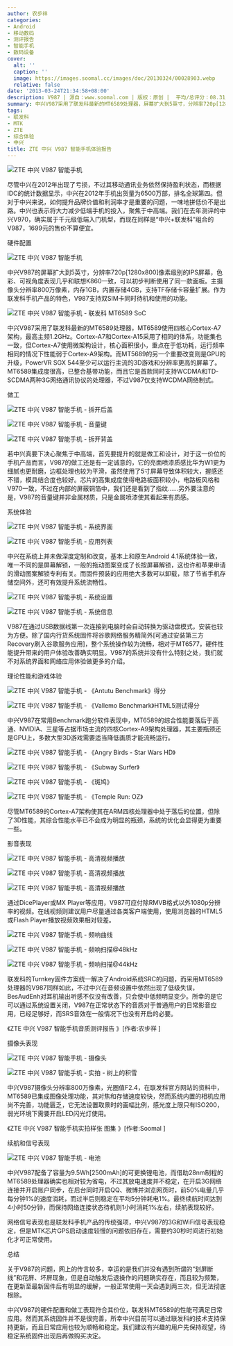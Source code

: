 ```yaml
---
author: 农步祥
categories:
- Android
- 移动数码
- 测评报告
- 智能手机
- 数码设备
cover:
  alt: ''
  caption: ''
  image: https://images.soomal.cc/images/doc/20130324/00028903.webp
  relative: false
date: '2013-03-24T21:34:58+08:00'
description: V987 | 源自：www.soomal.com | 版权：原创 |  平均/总评分：08.31/108
summary: 中兴V987采用了联发科最新的MT6589处理器，屏幕扩大到5英寸，分辨率720p[1280x800]像素级别的IPS屏幕。主摄像头分辨率800万像素，内存1GB，内置存储4GB，支持TF存储卡容量扩展。作为联发科手机产品的特色，V987支持双SIM卡同时待机和使用的功能。1699元的售价不算便宜……
tags:
- 联发科
- MTK
- ZTE
- 综合体验
- 中兴
title: ZTE 中兴 V987 智能手机体验报告
---
```


![ZTE 中兴 V987 智能手机](https://images.soomal.cc/images/doc/20130324/00028903.webp)



尽管中兴在2012年出现了亏损，不过其移动通讯业务依然保持盈利状态，而根据IDC的统计数据显示，中兴在2012年手机出货量为6500万部，排名全球第四。但对于中兴来说，如何提升品牌价值和利润率才是重要的问题，一味地拼低价不是出路。中兴也表示将大力减少低端手机的投入，聚焦于中高端。我们在去年测评的中兴V970，确实属于千元级低端入门机型，而现在同样是“中兴+联发科”组合的V987，1699元的售价不算便宜。



硬件配置



![ZTE 中兴 V987 智能手机](https://images.soomal.cc/images/doc/20130310/00028330.webp)



中兴V987的屏幕扩大到5英寸，分辨率720p[1280x800]像素级别的IPS屏幕，色彩、可视角度表现几乎和联想K860一致，可以初步判断使用了同一款面板。主摄像头分辨率800万像素，内存1GB，内置存储4GB，支持TF存储卡容量扩展。作为联发科手机产品的特色，V987支持双SIM卡同时待机和使用的功能。



![ZTE 中兴 V987 智能手机 - 联发科 MT6589 SoC](https://images.soomal.cc/images/doc/20130310/00028350.webp)



中兴V987采用了联发科最新的MT6589处理器，MT6589使用四核心Cortex-A7架构，最高主频1.2GHz。Cortex-A7和Cortex-A15采用了相同的体系，功能集也一致，但Cortex-A7使用微架构设计，核心面积很小，重点在于低功耗，运行频率相同的情况下性能弱于Cortex-A9架构。而MT5689的另一个重要改变则是GPU的升级，PowerVR SGX 544至少可以运行主流的3D游戏和分辨率更高的屏幕了。MT6589集成度很高，已整合基带功能，而且它是首款同时支持WCDMA和TD-SCDMA两种3G网络通讯协议的处理器，不过V987仅支持WCDMA网络制式。



做工



![ZTE 中兴 V987 智能手机 - 拆开后盖](https://images.soomal.cc/images/doc/20130310/00028337.webp)



![ZTE 中兴 V987 智能手机 - 音量键](https://images.soomal.cc/images/doc/20130310/00028335.webp)



![ZTE 中兴 V987 智能手机 - 拆开背盖](https://images.soomal.cc/images/doc/20130310/00028341.webp)



若中兴真要下决心聚焦于中高端，首先要提升的就是做工和设计，对于这一价位的手机产品而言，V987的做工还是有一定诚意的，它的亮面喷漆质感比华为W1更为细腻也更耐磨，边框处理也较为平滑，虽然使用了5寸屏幕导致体积较大，握感还不错，模具结合度也较好。芯片的高集成度使得电路板面积较小，电路板风格和V970一致，不过在内部的屏蔽铜箔中，我们还是看到了指纹……另外要注意的是，V987的音量键并非金属材质，只是金属喷漆使其看起来有质感。



系统体验



![ZTE 中兴 V987 智能手机 - 系统界面](https://images.soomal.cc/images/doc/20130324/00028890.webp)



![ZTE 中兴 V987 智能手机 - 应用列表](https://images.soomal.cc/images/doc/20130324/00028891.webp)



中兴在系统上并未做深度定制和改变，基本上和原生Android 4.1系统体验一致，唯一不同的是屏幕解锁，一般的拖动图案变成了长按屏幕解锁，这也许和苹果申请的滑动图案解锁专利有关。而固件预装的应用绝大多数可以卸载，除了节省手机存储空间外，还可有效提升系统流畅性。



![ZTE 中兴 V987 智能手机 - 系统设置](https://images.soomal.cc/images/doc/20130324/00028892.webp)



![ZTE 中兴 V987 智能手机 - 系统信息](https://images.soomal.cc/images/doc/20130324/00028893.webp)



V987在通过USB数据线第一次连接到电脑时会自动转换为驱动盘模式，安装也较为方便。除了国内行货系统固件将谷歌网络服务精简外[可通过安装第三方Recovery刷入谷歌服务应用]，整个系统操作较为流畅，相对于MT6577，硬件性能提升带来的用户体验改善确实明显。V987的系统并没有什么特别之处，我们就不对系统界面和网络应用体验做更多的介绍。



理论性能和游戏体验



![ZTE 中兴 V987 智能手机 - 《Antutu Benchmark》得分](https://images.soomal.cc/images/doc/20130324/00028894.webp)



![ZTE 中兴 V987 智能手机 - 《Vallemo Benchmark》HTML5测试得分](https://images.soomal.cc/images/doc/20130324/00028895.webp)



中兴V987在常用Benchmark跑分软件表现中，MT6589的综合性能要落后于高通、NVIDIA、三星等占据市场主流的四核Cortex-A9架构处理器，其主要瓶颈还是GPU上，多数大型3D游戏需要适当降低画质才能流畅运行。



![ZTE 中兴 V987 智能手机 - 《Angry Birds - Star Wars HD》](https://images.soomal.cc/images/doc/20130324/00028896.webp)



![ZTE 中兴 V987 智能手机 - 《Subway Surfer》](https://images.soomal.cc/images/doc/20130324/00028897.webp)



![ZTE 中兴 V987 智能手机 - 《斑鸠》](https://images.soomal.cc/images/doc/20130324/00028898.webp)



![ZTE 中兴 V987 智能手机 - 《Temple Run: OZ》](https://images.soomal.cc/images/doc/20130324/00028899.webp)



尽管MT6589的Cortex-A7架构使其在ARM四核处理器中处于落后的位置，但除了3D性能，其综合性能水平已不会成为明显的瓶颈，系统的优化会显得更为重要一些。



影音表现



![ZTE 中兴 V987 智能手机 - 高清视频播放](https://images.soomal.cc/images/doc/20130324/00028900.webp)



![ZTE 中兴 V987 智能手机 - 高清视频播放](https://images.soomal.cc/images/doc/20130324/00028901.webp)



![ZTE 中兴 V987 智能手机 - 高清视频播放](https://images.soomal.cc/images/doc/20130324/00028902.webp)



通过DicePlayer或MX Player等应用，V987可应付除RMVB格式以外1080p分辨率的视频。在线视频则建议用户尽量通过各类客户端使用，使用浏览器的HTML5或Flash Player播放视频效果相对较差。



![ZTE 中兴 V987 智能手机 - 频响曲线](https://images.soomal.cc/images/doc/20130317/00028655.webp)



![ZTE 中兴 V987 智能手机 - 频响扫描@48kHz](https://images.soomal.cc/images/doc/20130317/00028664.webp)



![ZTE 中兴 V987 智能手机 - 频响扫描@44kHz](https://images.soomal.cc/images/doc/20130317/00028661.webp)



联发科的Turnkey固件方案统一解决了Android系统SRC的问题，而采用MT6589处理器的V987同样如此，不过中兴在音频设置中依然出现了低级失误，BesAudEnh对耳机输出听感不仅没有改善，只会使中低频明显变少。所幸的是它可以通过系统设置关闭，V987在正常状态下的音质对于普通用户的日常影音应用，已经足够好，而SRS音效在一般情况下也没有开启的必要。



《ZTE 中兴 V987 智能手机音质测评报告 》[作者:农步祥 ]



摄像头表现



![ZTE 中兴 V987 智能手机 - 摄像头](https://images.soomal.cc/images/doc/20130310/00028331.webp)



![ZTE 中兴 V987 智能手机 - 实拍 - 树上的积雪](https://images.soomal.cc/images/doc/20130320/00028719.webp)



中兴V987摄像头分辨率800万像素，光圈值F2.4，在联发科官方网站的资料中，MT6589已集成图像处理功能，其对焦和存储速度较快，然而系统内置的相机应用尚不完善，功能匮乏，它无法设置取景时的画幅比例，感光度上限只有ISO200，弱光环境下需要开启LED闪光灯使用。



《ZTE 中兴 V987 智能手机实拍样张 图集 》[作者:Soomal ]



续航和信号表现



![ZTE 中兴 V987 智能手机 - 电池](https://images.soomal.cc/images/doc/20130310/00028340.webp)



中兴V987配备了容量为9.5Wh[2500mAh]的可更换锂电池，而借助28nm制程的MT6589处理器确实也相对较为省电，不过其放电速度并不稳定，在开启3G网络连接并开启账户同步，在后台同时开启QQ、微博并浏览网页时，前50%电量几乎每分钟1%的速度消耗，而过半后则稳定在平均5分钟耗电1%。最终续航时间达到4小时50分钟，而保持网络连接状态待机则1小时消耗1%左右，续航表现较好。



网络信号表现也是联发科手机产品的传统强项，中兴V987的3G和WiFi信号表现稳定，但是MTK芯片GPS启动速度较慢的问题依旧存在，需要约30秒时间进行初始化才可正常使用。



总结



关于V987的问题，网上的传言较多，幸运的是我们并没有遇到所谓的“划屏断线”和花屏、坏屏现象，但是自动触发后退操作的问题确实存在，而且较为频繁，在更新至最新固件后有明显的缓解，一般正常使用一天会遇到两三次，但无法彻底根除。



中兴V987的硬件配置和做工表现符合其价位，联发科MT6589的性能可满足日常应用。然而其系统固件并不是很完善，所幸中兴目前可以通过联发科的技术支持保持更新，而且日常应用也较为顺畅和稳定。我们建议有兴趣的用户先保持观望，待稳定系统固件出现后再做购买决定。